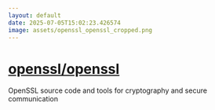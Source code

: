 ```yaml
---
layout: default
date: 2025-07-05T15:02:23.426574
image: assets/openssl_openssl_cropped.png
---
```


# [openssl/openssl](https://github.com/openssl/openssl)

OpenSSL source code and tools for cryptography and secure communication
